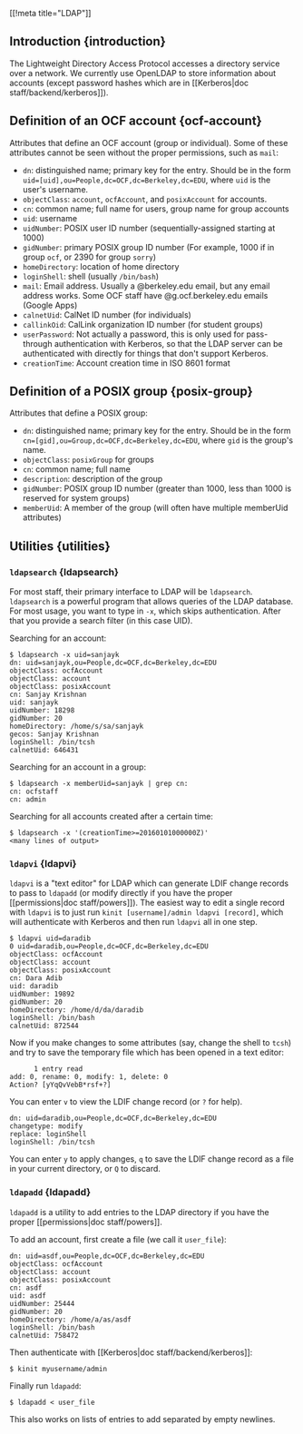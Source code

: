 [[!meta title="LDAP"]]

## Introduction    {introduction}

The Lightweight Directory Access Protocol accesses a directory service over a
network. We currently use OpenLDAP to store information about accounts (except
password hashes which are in [[Kerberos|doc staff/backend/kerberos]]).


## Definition of an OCF account    {ocf-account}

Attributes that define an OCF account (group or individual). Some of these
attributes cannot be seen without the proper permissions, such as `mail`:

* `dn`: distinguished name; primary key for the entry. Should be in the form
  `uid=[uid],ou=People,dc=OCF,dc=Berkeley,dc=EDU`, where `uid` is the user's
  username.
* `objectClass`: `account`, `ocfAccount`, and `posixAccount` for accounts.
* `cn`: common name; full name for users, group name for group accounts
* `uid`: username
* `uidNumber`: POSIX user ID number (sequentially-assigned starting at 1000)
* `gidNumber`: primary POSIX group ID number (For example, 1000 if in group
  `ocf`, or 2390 for group `sorry`)
* `homeDirectory`: location of home directory
* `loginShell`: shell (usually `/bin/bash`)
* `mail`: Email address. Usually a @berkeley.edu email, but any email address
  works. Some OCF staff have @g.ocf.berkeley.edu emails (Google Apps)
* `calnetUid`: CalNet ID number (for individuals)
* `callinkOid`: CalLink organization ID number (for student groups)
* `userPassword`: Not actually a password, this is only used for pass-through
  authentication with Kerberos, so that the LDAP server can be authenticated
  with directly for things that don't support Kerberos.
* `creationTime`: Account creation time in ISO 8601 format


## Definition of a POSIX group    {posix-group}

Attributes that define a POSIX group:

* `dn`: distinguished name; primary key for the entry. Should be in the form
  `cn=[gid],ou=Group,dc=OCF,dc=Berkeley,dc=EDU`, where `gid` is the group's
  name.
* `objectClass`: `posixGroup` for groups
* `cn`: common name; full name
* `description`: description of the group
* `gidNumber`: POSIX group ID number (greater than 1000, less than 1000 is
  reserved for system groups)
* `memberUid`: A member of the group (will often have multiple memberUid
  attributes)


## Utilities    {utilities}

### `ldapsearch`   {ldapsearch}

For most staff, their primary interface to LDAP will be `ldapsearch`.
`ldapsearch` is a powerful program that allows queries of the LDAP database.
For most usage, you want to type in `-x`, which skips authentication. After
that you provide a search filter (in this case UID).

Searching for an account:

    $ ldapsearch -x uid=sanjayk
    dn: uid=sanjayk,ou=People,dc=OCF,dc=Berkeley,dc=EDU
    objectClass: ocfAccount
    objectClass: account
    objectClass: posixAccount
    cn: Sanjay Krishnan
    uid: sanjayk
    uidNumber: 18298
    gidNumber: 20
    homeDirectory: /home/s/sa/sanjayk
    gecos: Sanjay Krishnan
    loginShell: /bin/tcsh
    calnetUid: 646431

Searching for an account in a group:

    $ ldapsearch -x memberUid=sanjayk | grep cn:
    cn: ocfstaff
    cn: admin

Searching for all accounts created after a certain time:

    $ ldapsearch -x '(creationTime>=20160101000000Z)'
    <many lines of output>


### `ldapvi`    {ldapvi}

`ldapvi` is a "text editor" for LDAP which can generate LDIF change records to
pass to `ldapadd` (or modify directly if you have the proper [[permissions|doc
staff/powers]]). The easiest way to edit a single record with `ldapvi` is to
just run `kinit [username]/admin ldapvi [record]`, which will authenticate with
Kerberos and then run `ldapvi` all in one step.

    $ ldapvi uid=daradib
    0 uid=daradib,ou=People,dc=OCF,dc=Berkeley,dc=EDU
    objectClass: ocfAccount
    objectClass: account
    objectClass: posixAccount
    cn: Dara Adib
    uid: daradib
    uidNumber: 19892
    gidNumber: 20
    homeDirectory: /home/d/da/daradib
    loginShell: /bin/bash
    calnetUid: 872544

Now if you make changes to some attributes (say, change the shell to `tcsh`)
and try to save the temporary file which has been opened in a text editor:

          1 entry read
    add: 0, rename: 0, modify: 1, delete: 0
    Action? [yYqQvVebB*rsf+?]

You can enter `v` to view the LDIF change record (or `?` for help).

    dn: uid=daradib,ou=People,dc=OCF,dc=Berkeley,dc=EDU
    changetype: modify
    replace: loginShell
    loginShell: /bin/tcsh

You can enter `y` to apply changes, `q` to save the LDIF change record as a
file in your current directory, or `Q` to discard.


### `ldapadd`    {ldapadd}

`ldapadd` is a utility to add entries to the LDAP directory if you have the
proper [[permissions|doc staff/powers]].

To add an account, first create a file (we call it `user_file`):

    dn: uid=asdf,ou=People,dc=OCF,dc=Berkeley,dc=EDU
    objectClass: ocfAccount
    objectClass: account
    objectClass: posixAccount
    cn: asdf
    uid: asdf
    uidNumber: 25444
    gidNumber: 20
    homeDirectory: /home/a/as/asdf
    loginShell: /bin/bash
    calnetUid: 758472

Then authenticate with [[Kerberos|doc staff/backend/kerberos]]:

    $ kinit myusername/admin

Finally run `ldapadd`:

    $ ldapadd < user_file

This also works on lists of entries to add separated by empty newlines.
